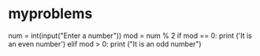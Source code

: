 # myproblems
num = int(input("Enter a number"))
mod = num % 2
if mod == 0:
    print ('It is an even number')
elif mod > 0:
    print ("It is an odd number")
